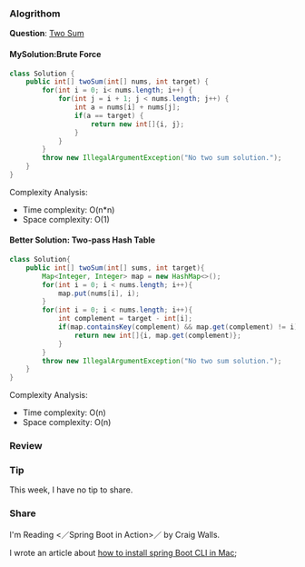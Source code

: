 ### Alogrithom
**Question**: [Two Sum](https://leetcode.com/problems/two-sum/description/)

#### MySolution:Brute Force

```Java
class Solution {
    public int[] twoSum(int[] nums, int target) {
		for(int i = 0; i< nums.length; i++) {
			for(int j = i + 1; j < nums.length; j++) {
				int a = nums[i] + nums[j];
				if(a == target) {
					return new int[]{i, j};
				}
			}
		}
		throw new IllegalArgumentException("No two sum solution.");
    }
}
```

Complexity Analysis:
- Time complexity: O(n*n)
- Space complexity: O(1)

#### Better Solution: Two-pass Hash Table

```Java
class Solution{
    public int[] twoSum(int[] sums, int target){
        Map<Integer, Integer> map = new HashMap<>();
        for(int i = 0; i < nums.length; i++){
            map.put(nums[i], i);
        }
        for(int i = 0; i < nums.length; i++){
            int complement = target - int[i];
            if(map.containsKey(complement) && map.get(complement) != i){
                return new int[]{i, map.get(complement)};
            }
        }
        throw new IllegalArgumentException("No two sum solution.");
    }
}
```

Complexity Analysis:
- Time complexity: O(n)
- Space complexity: O(n)

### Review



### Tip
This week, I have no tip to share.


### Share
I'm Reading <／Spring Boot in Action>／ by Craig Walls.<br/>

I wrote an article about [how to install spring Boot CLI in Mac](https://www.cnblogs.com/linkworld/p/9206910.html);
